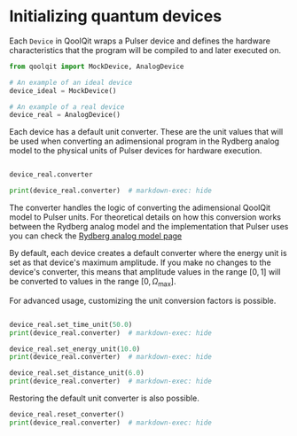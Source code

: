 # Initializing quantum devices

Each `Device` in QoolQit wraps a Pulser device and defines the hardware characteristics that the program will be compiled to and later executed on.

```python exec="on" source="material-block" session="devices"
from qoolqit import MockDevice, AnalogDevice

# An example of an ideal device
device_ideal = MockDevice()

# An example of a real device
device_real = AnalogDevice()
```

Each device has a default unit converter. These are the unit values that will be used when converting an adimensional program in the Rydberg analog model to the physical units of Pulser devices for hardware execution.

```python exec="on" source="material-block" result="json" session="devices"

device_real.converter

print(device_real.converter)  # markdown-exec: hide
```

The converter handles the logic of converting the adimensional QoolQit model to Pulser units. For theoretical details on how this conversion works between the Rydberg analog model and the implementation that Pulser uses you can check the [Rydberg analog model page](../getting_started/rydberg_model.md)

By default, each device creates a default converter where the energy unit is set as that device's maximum amplitude. If you make no changes to the device's converter, this means that amplitude values in the range $[0, 1]$ will be converted to values in the range $[0, \Omega_\text{max}]$.

For advanced usage, customizing the unit conversion factors is possible.

```python exec="on" source="material-block" result="json" session="devices"

device_real.set_time_unit(50.0)
print(device_real.converter)  # markdown-exec: hide

device_real.set_energy_unit(10.0)
print(device_real.converter)  # markdown-exec: hide

device_real.set_distance_unit(6.0)
print(device_real.converter)  # markdown-exec: hide
```

Restoring the default unit converter is also possible.

```python exec="on" source="material-block" result="json" session="devices"
device_real.reset_converter()
print(device_real.converter)  # markdown-exec: hide
```
